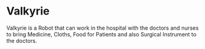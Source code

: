 # Valkyrie
Valkyrie is a Robot that can work in the hospital with the doctors and nurses to bring Medicine, Cloths, Food for Patients and also Surgical Instrument to the doctors.
